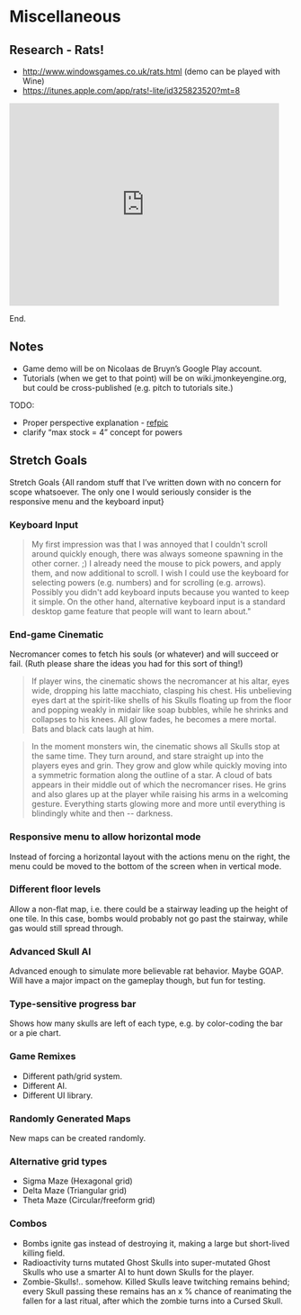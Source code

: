 # Miscellaneous

## Research - Rats!
- http://www.windowsgames.co.uk/rats.html (demo can be played with Wine)
- https://itunes.apple.com/app/rats!-lite/id325823520?mt=8

<iframe width="480" height="360" src="https://www.youtube.com/embed/YnO406cOVmM" frameborder="0" allowfullscreen></iframe>

End.

## Notes

- Game demo will be on Nicolaas de Bruyn’s Google Play account.
- Tutorials (when we get to that point) will be on wiki.jmonkeyengine.org, but could be cross-published (e.g. pitch to tutorials site.)

TODO:

- Proper perspective explanation - [refpic](http://images.g4tv.com/ImageDb3/242124_l/e3-2010-bomberman-live-battlefest-screenshot.jpg)
- clarify “max stock = 4” concept for powers


## Stretch Goals

Stretch Goals
{All random stuff that I’ve written down with no concern for scope whatsoever. The only one I would seriously consider is the responsive menu and the keyboard input}

### Keyboard Input

>My first impression was that I was annoyed that I couldn't scroll around quickly enough, there was always someone spawning in the other corner. ;) I already need the mouse to pick powers, and apply them, and now additional to scroll.
> I wish I could use the keyboard for selecting powers (e.g. numbers) and for scrolling (e.g. arrows). Possibly you didn't add keyboard inputs because you wanted to keep it simple. On the other hand, alternative keyboard input is a standard desktop game feature that people will want to learn about."


### End-game Cinematic

Necromancer comes to fetch his souls (or whatever) and will succeed or fail. (Ruth please share the ideas you had for this sort of thing!) 

>If player wins, the cinematic shows the necromancer at his altar, eyes wide, dropping his latte macchiato, clasping his chest. His unbelieving eyes dart at the spirit-like shells of his Skulls floating up from the floor and popping weakly in midair like soap bubbles, while he shrinks and collapses to his knees. All glow fades, he becomes a mere mortal. Bats and black cats laugh at him.

>In the moment monsters win, the cinematic shows all Skulls stop at the same time. They turn around, and stare straight up into the players eyes and grin. They grow and glow while quickly moving into a symmetric formation along the outline of a star. A cloud of bats appears in their middle out of which the necromancer rises. He grins and also glares up at the player while raising his arms in a welcoming gesture. Everything starts glowing more and more until everything is blindingly white and then -- darkness. 

### Responsive menu to allow horizontal mode

Instead of forcing a horizontal layout with the actions menu on the right, the menu could be moved to the bottom of the screen when in vertical mode.


### Different floor levels
Allow a non-flat map, i.e. there could be a stairway leading up the height of one tile. In this case, bombs would probably not go past the stairway, while gas would still spread through.

### Advanced Skull AI
Advanced enough to simulate more believable rat behavior. Maybe GOAP. Will have a major impact on the gameplay though, but fun for testing.


### Type-sensitive progress bar
Shows how many skulls are left of each type, e.g. by color-coding the bar or a pie chart. 

### Game Remixes
- Different path/grid system.
- Different AI.
- Different UI library.

### Randomly Generated Maps
New maps can be created randomly.

### Alternative grid types

- Sigma Maze (Hexagonal grid)
- Delta Maze (Triangular grid)
- Theta Maze (Circular/freeform grid)


### Combos
- Bombs ignite gas instead of destroying it, making a large but short-lived killing field.
- Radioactivity turns mutated Ghost Skulls into super-mutated Ghost Skulls who use a smarter AI to hunt down Skulls for the player. 
- Zombie-Skulls!.. somehow. Killed Skulls leave twitching remains behind; every Skull passing these remains has an x % chance of reanimating the fallen for a last ritual, after which the zombie turns into a Cursed Skull.